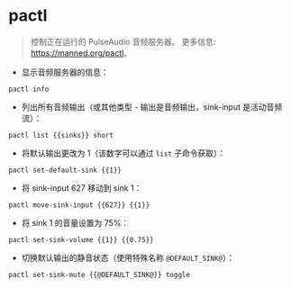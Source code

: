 # pactl

> 控制正在运行的 PulseAudio 音频服务器。
> 更多信息: <https://manned.org/pactl>。

- 显示音频服务器的信息：

`pactl info`

- 列出所有音频输出（或其他类型 - 输出是音频输出，sink-input 是活动音频流）：

`pactl list {{sinks}} short`

- 将默认输出更改为 1（该数字可以通过 `list` 子命令获取）：

`pactl set-default-sink {{1}}`

- 将 sink-input 627 移动到 sink 1：

`pactl move-sink-input {{627}} {{1}}`

- 将 sink 1 的音量设置为 75%：

`pactl set-sink-volume {{1}} {{0.75}}`

- 切换默认输出的静音状态（使用特殊名称 `@DEFAULT_SINK@`）：

`pactl set-sink-mute {{@DEFAULT_SINK@}} toggle`